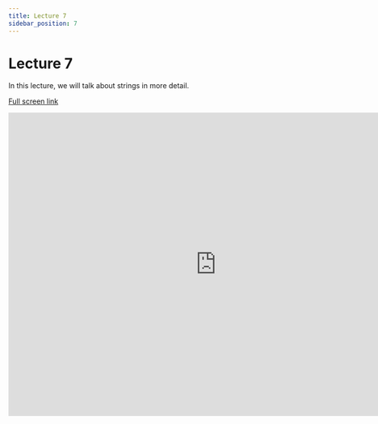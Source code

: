 ```yaml
---
title: Lecture 7
sidebar_position: 7
---
```


# Lecture 7

In this lecture, we will talk about strings in more detail.

[Full screen link](https://zohair-coder.github.io/itp-lecture-l7)

<iframe src="https://zohair-coder.github.io/itp-lecture-l7" width="822" height="600" title="Introduction to Python - L7" scrolling="no" frameborder="0" webkitallowfullscreen mozallowfullscreen allowfullscreen></iframe>
